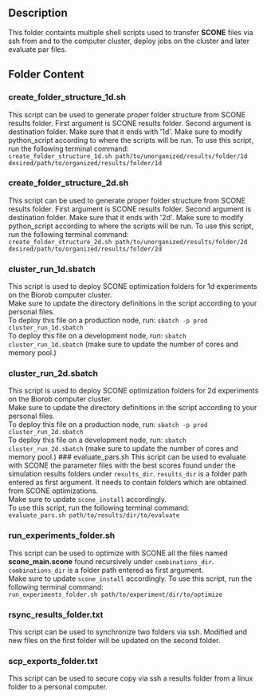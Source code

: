 ## Description
This folder containts multiple shell scripts used to transfer **SCONE** files via ssh from and to the computer cluster, deploy jobs on the cluster and later evaluate par files.

## Folder Content
### create_folder_structure_1d.sh
This script can be used to generate proper folder structure from SCONE results folder. First argument is SCONE results folder. Second argument is destination folder. Make sure that it ends with '1d'. Make sure to modify python_script according to where the scripts will be run. To use this script, run the following terminal command:\
`create_folder_structure_1d.sh path/to/unorganized/results/folder/1d desired/path/to/organized/results/folder/1d`
### create_folder_structure_2d.sh
This script can be used to generate proper folder structure from SCONE results folder. First argument is SCONE results folder. Second argument is destination folder. Make sure that it ends with '2d'. Make sure to modify python_script according to where the scripts will be run. To use this script, run the following terminal command:\
`create_folder_structure_2d.sh path/to/unorganized/results/folder/2d desired/path/to/organized/results/folder/2d`
### cluster_run_1d.sbatch
This script is used to deploy SCONE optimization folders for 1d experiments on the Biorob computer cluster.\
Make sure to update the directory definitions in the script according to your personal files.\
To deploy this file on a production node, run: `sbatch -p prod cluster_run_1d.sbatch`\
To deploy this file on a development node, run: `sbatch cluster_run_1d.sbatch` (make sure to update the number of cores and memory pool.)
### cluster_run_2d.sbatch
This script is used to deploy SCONE optimization folders for 2d experiments on the Biorob computer cluster.\
Make sure to update the directory definitions in the script according to your personal files.\
To deploy this file on a production node, run: `sbatch -p prod cluster_run_2d.sbatch`\
To deploy this file on a development node, run: `sbatch cluster_run_2d.sbatch` (make sure to update the number of cores and memory pool.)
### evaluate_pars.sh
This script can be used to evaluate with SCONE the parameter files with the best scores found under the simulation results folders under `results_dir`.
`results_dir` is a folder path entered as first argument. It needs to contain folders which are obtained from SCONE optimizations.\
Make sure to update `scone_install` accordingly.\
To use this script, run the following terminal command:\
`evaluate_pars.sh path/to/results/dir/to/evaluate`
### run_experiments_folder.sh
This script can be used to optimize with SCONE all the files named **scone_main.scone** found recursively under `combinations_dir`. `combinations_dir` is a folder path entered as first argument.\
Make sure to update `scone_install` accordingly.
To use this script, run the following terminal command:\
`run_experiments_folder.sh path/to/experiment/dir/to/optimize`
### rsync_results_folder.txt
This script can be used to synchronize two folders via ssh. Modified and new files on the first folder will be updated on the second folder.
### scp_exports_folder.txt
This script can be used to secure copy via ssh a results folder from a linux folder to a personal computer.
